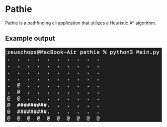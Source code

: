 # Pathie
Pathie is a pathfinding cli application that utilizes a Heuristic A* algorithm.

## Example output
<img src="sampleOutput.png" />
